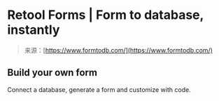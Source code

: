 <!--yml
category: 未分类
date: 2024-05-29 13:20:01
-->

# Retool Forms | Form to database, instantly

> 来源：[https://www.formtodb.com/](https://www.formtodb.com/)

## Build your own form

Connect a database, generate a form and customize with code.